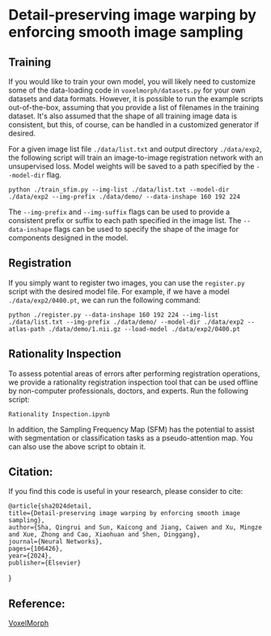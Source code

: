 # **Detail-preserving image warping by enforcing smooth image sampling**



## Training

If you would like to train your own model, you will likely need to customize some of the data-loading code in `voxelmorph/datasets.py` for your own datasets and data formats. However, it is possible to run the example scripts out-of-the-box, assuming that you provide a list of filenames in the training dataset. It's also assumed that the shape of all training image data is consistent, but this, of course, can be handled in a customized generator if desired.

For a given image list file `./data/list.txt` and output directory `./data/exp2`, the following script will train an image-to-image registration network with an unsupervised loss. Model weights will be saved to a path specified by the `--model-dir` flag.

```
python ./train_sfim.py --img-list ./data/list.txt --model-dir ./data/exp2 --img-prefix ./data/demo/ --data-inshape 160 192 224
```

The `--img-prefix` and `--img-suffix` flags can be used to provide a consistent prefix or suffix to each path specified in the image list. The `--data-inshape` flags can be used to specify the shape of the image for components designed in the model.


## Registration

If you simply want to register two images, you can use the `register.py` script with the desired model file. For example, if we have a model `./data/exp2/0400.pt`, we can run the following command:

```
python ./register.py --data-inshape 160 192 224 --img-list ./data/list.txt --img-prefix ./data/demo/ --model-dir ./data/exp2 --atlas-path ./data/demo/1.nii.gz --load-model ./data/exp2/0400.pt
```




## Rationality Inspection

To assess potential areas of errors after performing registration operations, we provide a rationality registration inspection tool that can be used offline by non-computer professionals, doctors, and experts. Run the following script:

```
Rationality Inspection.ipynb
```

In addition, the Sampling Frequency Map (SFM) has the potential to assist with segmentation or classification tasks as a pseudo-attention map. You can also use the above script to obtain it.


## Citation:
If you find this code is useful in your research, please consider to cite:
    

	@article{sha2024detail,
    title={Detail-preserving image warping by enforcing smooth image sampling},
    author={Sha, Qingrui and Sun, Kaicong and Jiang, Caiwen and Xu, Mingze and Xue, Zhong and Cao, Xiaohuan and Shen, Dinggang},
    journal={Neural Networks},
    pages={106426},
    year={2024},
    publisher={Elsevier}
}
## Reference:
<a href="https://github.com/voxelmorph/voxelmorph">VoxelMorph</a>